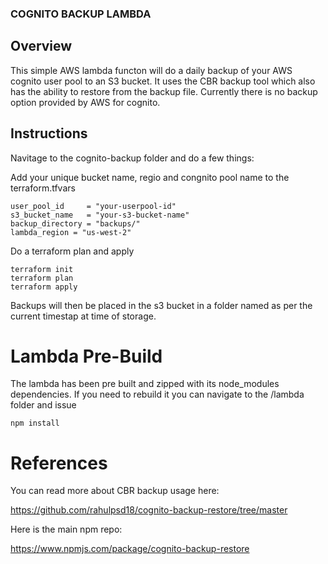 ### COGNITO BACKUP LAMBDA

## Overview

This simple AWS lambda functon will do a daily backup of your AWS cognito user pool to an S3 bucket. It uses the CBR backup tool which also has the ability to restore from the backup file. Currently there is no backup option provided by AWS for cognito.

## Instructions
Navitage to the cognito-backup folder and do a few things:

Add your unique bucket name, regio and congnito pool name to the terraform.tfvars
```
user_pool_id     = "your-userpool-id"
s3_bucket_name   = "your-s3-bucket-name"
backup_directory = "backups/"
lambda_region = "us-west-2"
```


Do a terraform plan and apply
```
terraform init
terraform plan
terraform apply
``` 

Backups will then be placed in the s3 bucket in a folder named as per the current timestap at time of storage.  


# Lambda Pre-Build

The lambda has been pre built and zipped with its node_modules dependencies. If you need to rebuild it you can navigate to the /lambda folder and issue 
```
npm install
```


# References

You can read more about CBR backup usage here: 

https://github.com/rahulpsd18/cognito-backup-restore/tree/master


Here is the main npm repo:

https://www.npmjs.com/package/cognito-backup-restore
